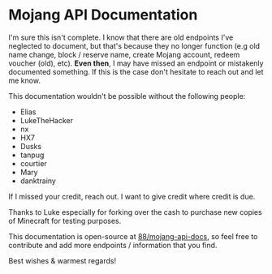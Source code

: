 # Mojang API Documentation
I'm sure this isn't complete. I know that there are old endpoints I've neglected to document, but that's because they no longer function (e.g old name change, block / reserve name, create Mojang account, redeem voucher (old), etc). **Even then**, I may have missed an endpoint or mistakenly documented something. If this is the case don't hesitate to reach out and let me know.

This documentation wouldn't be possible without the following people:

- Elias
- LukeTheHacker
- nx
- HX7
- Dusks
- tanpug
- courtier
- Mary
- danktrainy

If I missed your credit, reach out. I want to give credit where credit is due.

Thanks to Luke especially for forking over the cash to purchase new copies of Minecraft for testing purposes.

This documentation is open-source at [88/mojang-api-docs](https://github.com/88/mojang-api-docs), so feel free to contribute and add more endpoints / information that you find.

Best wishes & warmest regards!
